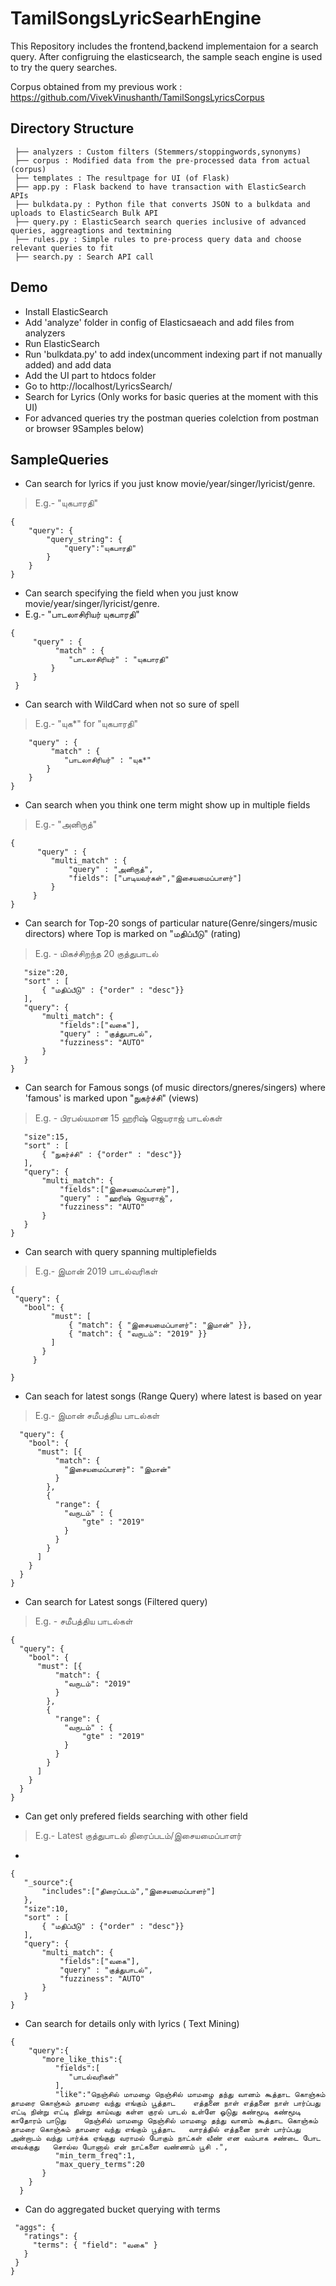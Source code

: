 # TamilSongsLyricSearhEngine

This Repository includes the frontend,backend implementaion for a search query.
After configruing the elasticsearch, the sample seach engine is used to try the query searches.

Corpus obtained from my previous work :  https://github.com/VivekVinushanth/TamilSongsLyricsCorpus


Directory Structure
---
```
 ├── analyzers : Custom filters (Stemmers/stoppingwords,synonyms)
 ├── corpus : Modified data from the pre-processed data from actual (corpus) 
 ├── templates : The resultpage for UI (of Flask)
 ├── app.py : Flask backend to have transaction with ElasticSearch APIs
 ├── bulkdata.py : Python file that converts JSON to a bulkdata and uploads to ElasticSearch Bulk API
 ├── query.py : ElasticSearch search queries inclusive of advanced queries, aggreagtions and textmining
 ├── rules.py : Simple rules to pre-process query data and choose relevant queries to fit
 ├── search.py : Search API call
```

Demo
---
* Install ElasticSearch 
* Add 'analyze' folder in config of Elasticsaeach and add files from analyzers
* Run ElasticSearch
* Run 'bulkdata.py' to add index(uncomment indexing part if not manually added) and add data
* Add the UI part to htdocs folder
* Go to http://localhost/LyricsSearch/
* Search for Lyrics (Only works for basic queries at the moment with this UI)
* For advanced queries try the postman queries colelction from postman or browser 9Samples below)

SampleQueries
---
* Can search for lyrics if you just know movie/year/singer/lyricist/genre.
 > E.g.- "யுகபாரதி"
```
{
    "query": {
        "query_string": {
            "query":"யுகபாரதி"
        }
    }
}
```

* Can search specifying the field when you just know movie/year/singer/lyricist/genre.
 * E.g.- "பாடலாசிரியர் யுகபாரதி"
```
{
     "query" : {
          "match" : {
             "பாடலாசிரியர்" : "யுகபாரதி"
         }
     }
 }
```
* Can search with WildCard when not so sure of spell
 > E.g.- "யுக*" for "யுகபாரதி"
 ```{
     "query" : {
          "match" : {
             "பாடலாசிரியர்" : "யுக*"
         }
     }
 }
 ```
* Can search when you think one term might show up in multiple fields
 > E.g.- "அனிருத்"
```
{
      "query" : {
         "multi_match" : {
             "query" : "அனிருத்",
             "fields": ["பாடியவர்கள்","இசையமைப்பாளர்"]
         }
     }
}
```
* Can search for Top-20 songs of particular nature(Genre/singers/music directors) where Top is marked on "மதிப்பீடு" (rating)
 > E.g. - மிகச்சிறந்த 20 குத்துபாடல்
```{
   "size":20,
   "sort" : [
       { "மதிப்பீடு" : {"order" : "desc"}}
   ],
   "query": {
       "multi_match": {
           "fields":["வகை"],
           "query" : "குத்துபாடல்",
           "fuzziness": "AUTO"
       }
   }
}
```

* Can search for Famous songs (of music directors/gneres/singers) where 'famous' is marked upon "நுகர்ச்சி" (views)
 > E.g. - பிரபல்யமான 15 ஹரிஷ் ஜெயராஜ் பாடல்கள்
```{
   "size":15,
   "sort" : [
       { "நுகர்ச்சி" : {"order" : "desc"}}
   ],
   "query": {
       "multi_match": {
           "fields":["இசையமைப்பாளர்"],
           "query" : "ஹரிஷ் ஜெயராஜ்",
           "fuzziness": "AUTO"
       }
   }
}
```
* Can search with query spanning multiplefields
 > E.g.- இமான் 2019 பாடல்வரிகள் 
```
{
 "query": {
   "bool": {
         "must": [
             { "match": { "இசையமைப்பாளர்": "இமான்" }},
             { "match": { "வருடம்": "2019" }}
         ]
       }
     }
   
}
```
* Can seach for latest songs (Range Query) where latest is based on year
 > E.g.- இமான் சமீபத்திய பாடல்கள் 
```{
  "query": {
    "bool": {
      "must": [{
          "match": {
            "இசையமைப்பாளர்": "இமான்"
          }
        },
        {
          "range": {
            "வருடம்" : {
                "gte" : "2019"
            }
          }
        }
      ]
    }
  }
}
```
* Can search for Latest songs (Filtered query)
 > E.g. - சமீபத்திய பாடல்கள் 
```
{
  "query": {
    "bool": {
      "must": [{
          "match": {
            "வருடம்": "2019"
          }
        },
        {
          "range": {
            "வருடம்" : {
                "gte" : "2019"
            }
          }
        }
      ]
    }
  }
}
```
* Can get only prefered fields searching with other field
> E.g.- Latest குத்துபாடல் திரைப்படம்/இசையமைப்பாளர்
 * 
 ```
 {
    "_source":{
        "includes":["திரைப்படம்","இசையமைப்பாளர்"]
    },
    "size":10,
    "sort" : [
        { "மதிப்பீடு" : {"order" : "desc"}}
    ],
    "query": {
        "multi_match": {
            "fields":["வகை"],
            "query" : "குத்துபாடல்",
            "fuzziness": "AUTO"
        }
    }
}
```
* Can search for details only with lyrics ( Text Mining)
```
{
    "query":{
       "more_like_this":{
          "fields":[
             "பாடல்வரிகள்"
          ],
          "like":"நெஞ்சில் மாமழை நெஞ்சில் மாமழை தந்து வானம் கூத்தாட கொஞ்சும் தாமரை கொஞ்சும் தாமரை வந்து எங்கும் பூத்தாட    எத்தனை நாள் எத்தனை நாள் பார்ப்பது எட்டி நின்று எட்டி நின்று காய்வது கள்ள குரல் பாடல் உள்ளே ஓடுது கண்மூடி கண்மூடி காதோரம் பாடுது    நெஞ்சில் மாமழை நெஞ்சில் மாமழை தந்து வானம் கூத்தாட கொஞ்சும் தாமரை கொஞ்சும் தாமரை வந்து எங்கும் பூத்தாட   வாரத்தில் எத்தனை நாள் பார்ப்பது அன்றாடம் வந்து பார்க்க ஏங்குது வராமல் போகும் நாட்கள் வீண் என வம்பாக சண்டை போட வைக்குது   சொல்ல போனால் என் நாட்களை வண்ணம் பூசி .",
          "min_term_freq":1,
          "max_query_terms":20
       }
    }
  }
  ```
 
 * Can do aggregated bucket querying with terms
 
 ```{
  "aggs": {
    "ratings": {
      "terms": { "field": "வகை" }
    }
  }
}
```


